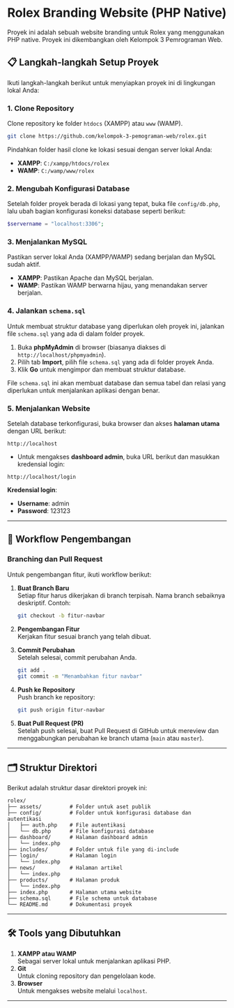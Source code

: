 # Rolex Branding Website (PHP Native)

Proyek ini adalah sebuah website branding untuk Rolex yang menggunakan PHP native. Proyek ini dikembangkan oleh Kelompok 3 Pemrograman Web.

## 📋 Langkah-langkah Setup Proyek

Ikuti langkah-langkah berikut untuk menyiapkan proyek ini di lingkungan lokal Anda:

### 1. Clone Repository

Clone repository ke folder `htdocs` (XAMPP) atau `www` (WAMP).

```bash
git clone https://github.com/kelompok-3-pemograman-web/rolex.git
```

Pindahkan folder hasil clone ke lokasi sesuai dengan server lokal Anda:

- **XAMPP**: `C:/xampp/htdocs/rolex`
- **WAMP**: `C:/wamp/www/rolex`

### 2. Mengubah Konfigurasi Database

Setelah folder proyek berada di lokasi yang tepat, buka file `config/db.php`, lalu ubah bagian konfigurasi koneksi database seperti berikut:

```php
$servername = "localhost:3306";
```

### 3. Menjalankan MySQL

Pastikan server lokal Anda (XAMPP/WAMP) sedang berjalan dan MySQL sudah aktif.

- **XAMPP**: Pastikan Apache dan MySQL berjalan.
- **WAMP**: Pastikan WAMP berwarna hijau, yang menandakan server berjalan.

### 4. Jalankan `schema.sql`

Untuk membuat struktur database yang diperlukan oleh proyek ini, jalankan file `schema.sql` yang ada di dalam folder proyek.

1. Buka **phpMyAdmin** di browser (biasanya diakses di `http://localhost/phpmyadmin`).
2. Pilih tab **Import**, pilih file `schema.sql` yang ada di folder proyek Anda.
3. Klik **Go** untuk mengimpor dan membuat struktur database.

File `schema.sql` ini akan membuat database dan semua tabel dan relasi yang diperlukan untuk menjalankan aplikasi dengan benar.

### 5. Menjalankan Website

Setelah database terkonfigurasi, buka browser dan akses **halaman utama** dengan URL berikut:

```text
http://localhost
```

- Untuk mengakses **dashboard admin**, buka URL berikut dan masukkan kredensial login:

```text
http://localhost/login
```

**Kredensial login**:

- **Username**: admin
- **Password**: 123123

---

## 🌲 Workflow Pengembangan

### Branching dan Pull Request

Untuk pengembangan fitur, ikuti workflow berikut:

1. **Buat Branch Baru**\
   Setiap fitur harus dikerjakan di branch terpisah. Nama branch sebaiknya deskriptif. Contoh:

   ```bash
   git checkout -b fitur-navbar
   ```

2. **Pengembangan Fitur**\
   Kerjakan fitur sesuai branch yang telah dibuat.

3. **Commit Perubahan**\
   Setelah selesai, commit perubahan Anda.

   ```bash
   git add .
   git commit -m "Menambahkan fitur navbar"
   ```

4. **Push ke Repository**\
   Push branch ke repository:

   ```bash
   git push origin fitur-navbar
   ```

5. **Buat Pull Request (PR)**\
   Setelah push selesai, buat Pull Request di GitHub untuk mereview dan menggabungkan perubahan ke branch utama (`main` atau `master`).

---

## 🗂 Struktur Direktori

Berikut adalah struktur dasar direktori proyek ini:

```
rolex/
├── assets/         # Folder untuk aset publik
├── config/         # Folder untuk konfigurasi database dan autentikasi
│   ├── auth.php    # File autentikasi
│   └── db.php      # File konfigurasi database
├── dashboard/      # Halaman dashboard admin
│   └── index.php
├── includes/       # Folder untuk file yang di-include
├── login/          # Halaman login
│   └── index.php
├── news/           # Halaman artikel
│   └── index.php
├── products/       # Halaman produk
│   └── index.php
├── index.php       # Halaman utama website
├── schema.sql      # File schema untuk database
└── README.md       # Dokumentasi proyek
```

---

## 🛠 Tools yang Dibutuhkan

1. **XAMPP atau WAMP**\
   Sebagai server lokal untuk menjalankan aplikasi PHP.
2. **Git**\
   Untuk cloning repository dan pengelolaan kode.
3. **Browser**\
   Untuk mengakses website melalui `localhost`.

---
